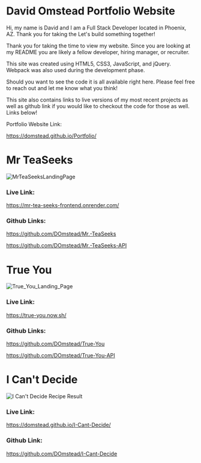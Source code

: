 # David Omstead Portfolio Website

Hi, my name is David and I am a Full Stack Developer located in Phoenix, AZ. Thank you for taking the  Let's build something together!

Thank you for taking the time to view my website. Since you are looking at my README you are likely a fellow developer, hiring manager, or recruiter. 

This site was created using HTML5, CSS3, JavaScript, and jQuery. Webpack was also used during the development phase. 

Should you want to see the code it is all available right here. Please feel free to reach out and let me know what you think! 

This site also contains links to live versions of my most recent projects as well as github link if you would like to checkout the code for those as well. Links below!


Portfolio Website Link:

https://domstead.github.io/Portfolio/


# Mr TeaSeeks

 ![MrTeaSeeksLandingPage](https://user-images.githubusercontent.com/49734565/85107289-97fe0400-b1c2-11ea-8e7a-7ede5be08c80.png)

### Live Link: 
 
 https://mr-tea-seeks-frontend.onrender.com/

### Github Links: 

 https://github.com/DOmstead/Mr.-TeaSeeks

 https://github.com/DOmstead/Mr.-TeaSeeks-API



# True You

 ![True_You_Landing_Page](https://user-images.githubusercontent.com/49734565/84541645-a45afc00-acac-11ea-80dc-83d782d9ab3f.png)

### Live Link: 
 
https://true-you.now.sh/

### Github Links: 

https://github.com/DOmstead/True-You

https://github.com/DOmstead/True-You-API


# I Can't Decide

![I Can't Decide Recipe Result](https://user-images.githubusercontent.com/49734565/72671680-0b7cc900-3a0b-11ea-93fc-bfd20e9be935.png)

### Live Link: 
 
https://domstead.github.io/I-Cant-Decide/

### Github Link: 

https://github.com/DOmstead/I-Cant-Decide
